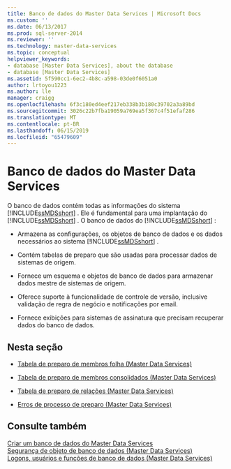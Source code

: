 ```yaml
---
title: Banco de dados do Master Data Services | Microsoft Docs
ms.custom: ''
ms.date: 06/13/2017
ms.prod: sql-server-2014
ms.reviewer: ''
ms.technology: master-data-services
ms.topic: conceptual
helpviewer_keywords:
- database [Master Data Services], about the database
- database [Master Data Services]
ms.assetid: 5f590cc1-6ec2-4b8c-a598-03de0f6051a0
author: lrtoyou1223
ms.author: lle
manager: craigg
ms.openlocfilehash: 6f3c180ed4eef217eb338b3b180c39702a3a89bd
ms.sourcegitcommit: 3026c22b7fba19059a769ea5f367c4f51efaf286
ms.translationtype: MT
ms.contentlocale: pt-BR
ms.lasthandoff: 06/15/2019
ms.locfileid: "65479609"
---
```

# <a name="master-data-services-database"></a>Banco de dados do Master Data Services
  O banco de dados contém todas as informações do sistema [!INCLUDE[ssMDSshort](../includes/ssmdsshort-md.md)] . Ele é fundamental para uma implantação do [!INCLUDE[ssMDSshort](../includes/ssmdsshort-md.md)] . O banco de dados do [!INCLUDE[ssMDSshort](../includes/ssmdsshort-md.md)] :  
  
-   Armazena as configurações, os objetos de banco de dados e os dados necessários ao sistema [!INCLUDE[ssMDSshort](../includes/ssmdsshort-md.md)] .  
  
-   Contém tabelas de preparo que são usadas para processar dados de sistemas de origem.  
  
-   Fornece um esquema e objetos de banco de dados para armazenar dados mestre de sistemas de origem.  
  
-   Oferece suporte à funcionalidade de controle de versão, inclusive validação de regra de negócio e notificações por email.  
  
-   Fornece exibições para sistemas de assinatura que precisam recuperar dados do banco de dados.  
  
## <a name="in-this-section"></a>Nesta seção  
  
-   [Tabela de preparo de membros folha &#40;Master Data Services&#41;](leaf-member-staging-table-master-data-services.md)  
  
-   [Tabela de preparo de membros consolidados &#40;Master Data Services&#41;](../../2014/master-data-services/consolidated-member-staging-table-master-data-services.md)  
  
-   [Tabela de preparo de relações &#40;Master Data Services&#41;](../../2014/master-data-services/relationship-staging-table-master-data-services.md)  
  
-   [Erros de processo de preparo &#40;Master Data Services&#41;](../../2014/master-data-services/staging-process-errors-master-data-services.md)  
  
## <a name="see-also"></a>Consulte também  
 [Criar um banco de dados do Master Data Services](install-windows/create-a-master-data-services-database.md)   
 [Segurança de objeto de banco de dados &#40;Master Data Services&#41;](../../2014/master-data-services/database-object-security-master-data-services.md)   
 [Logons, usuários e funções de banco de dados &#40;Master Data Services&#41;](../../2014/master-data-services/database-logins-users-and-roles-master-data-services.md)  
  
  
